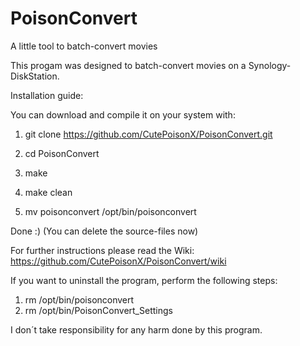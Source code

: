 PoisonConvert
=============

A little tool to batch-convert movies

This progam was designed to batch-convert movies on a Synology-DiskStation.

Installation guide:

You can download and compile it on your system with:

1) git clone https://github.com/CutePoisonX/PoisonConvert.git

2) cd PoisonConvert

3) make

4) make clean

5) mv poisonconvert /opt/bin/poisonconvert
   
Done :)
(You can delete the source-files now)

For further instructions please read the Wiki:
https://github.com/CutePoisonX/PoisonConvert/wiki

If you want to uninstall the program, perform the following steps:
1) rm /opt/bin/poisonconvert
2) rm /opt/bin/PoisonConvert_Settings

I don´t take responsibility for any harm done by this program. 
